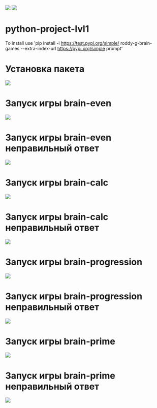 <a href="https://codeclimate.com/github/codeclimate/codeclimate/maintainability"><img src="https://api.codeclimate.com/v1/badges/a99a88d28ad37a79dbf6/maintainability" /></a>
<a href="https://github.com/roddy-g/python-project-lvl1/workflows/lint/badge.svg"><img src="https://github.com/roddy-g/python-project-lvl1/workflows/lint/badge.svg" /></a>
# python-project-lvl1
To install use 'pip install -i https://test.pypi.org/simple/ roddy-g-brain-games --extra-index-url https://pypi.org/simple prompt'
# Установка пакета
<a href="https://asciinema.org/a/sIzbUsATsgIe4JCz4Hi96nGCp" target="_blank"><img src="https://asciinema.org/a/sIzbUsATsgIe4JCz4Hi96nGCp.svg" /></a>
# Запуск игры brain-even
<a href="https://asciinema.org/a/o5dtLoSymOtj11TdO0KECutHe" target="_blank"><img src="https://asciinema.org/a/o5dtLoSymOtj11TdO0KECutHe.svg" /></a>
# Запуск игры brain-even неправильный ответ
<a href="https://asciinema.org/a/e9KGIYfLpORGrhmZ6ffaYdjlr" target="_blank"><img src="https://asciinema.org/a/e9KGIYfLpORGrhmZ6ffaYdjlr.svg" /></a>
# Запуск игры brain-calc 
<a href="https://asciinema.org/a/uLQmOeiZNEq0mG3mhKfTG3Kn0" target="_blank"><img src="https://asciinema.org/a/uLQmOeiZNEq0mG3mhKfTG3Kn0.svg" /></a>
# Запуск игры brain-calc неправильный ответ
<a href="https://asciinema.org/a/ItcXdNtFGQ9k8EDwVCegw9x0d" target="_blank"><img src="https://asciinema.org/a/ItcXdNtFGQ9k8EDwVCegw9x0d.svg" /></a>
# Запуск игры brain-progression
<a href="https://asciinema.org/a/ROm2BL6cfY2YbVoiO4ktQaLRY" target="_blank"><img src="https://asciinema.org/a/ROm2BL6cfY2YbVoiO4ktQaLRY.svg" /></a>
# Запуск игры brain-progression неправильный ответ
<a href="https://asciinema.org/a/nsYZokeFxaq1ATTeougVyvOEC" target="_blank"><img src="https://asciinema.org/a/nsYZokeFxaq1ATTeougVyvOEC.svg" /></a>
# Запуск игры brain-prime
<a href="https://asciinema.org/a/JFLNYy61X6kh6ef2mmf5Vom1g" target="_blank"><img src="https://asciinema.org/a/JFLNYy61X6kh6ef2mmf5Vom1g.svg" /></a>
# Запуск игры brain-prime неправильный ответ
<a href="https://asciinema.org/a/3WiOKHeiZ1Ftp1s0ng8RSvSeM" target="_blank"><img src="https://asciinema.org/a/3WiOKHeiZ1Ftp1s0ng8RSvSeM.svg" /></a>

